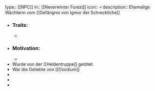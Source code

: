 type:: [[NPC]]
in:: [[Neverwinter Forest]] 
icon:: 💀
description:: Ehemalige Wächterin vom [[Gefängnis von Igmor der Schreckliche]]

- ### Traits:
	-
- ### Motivation:
	-
- Wurde von der [[Heldentruppe]] getötet.
- War die Geliebte von [[Ozodium]]
-
-
-